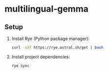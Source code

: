 # multilingual-gemma

## Setup

1. Install Rye (Python package manager):
   ```bash
   curl -sSf https://rye.astral.sh/get | bash
   ```

2. Install project dependencies:
   ```bash
   rye sync
   ```